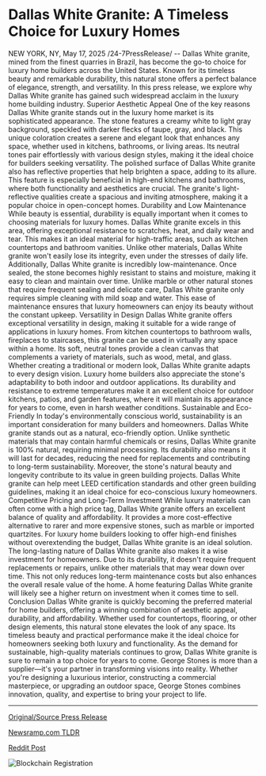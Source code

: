# Dallas White Granite: A Timeless Choice for Luxury Homes

NEW YORK, NY, May 17, 2025 /24-7PressRelease/ -- Dallas White granite, mined from the finest quarries in Brazil, has become the go-to choice for luxury home builders across the United States. Known for its timeless beauty and remarkable durability, this natural stone offers a perfect balance of elegance, strength, and versatility. In this press release, we explore why Dallas White granite has gained such widespread acclaim in the luxury home building industry.  Superior Aesthetic Appeal One of the key reasons Dallas White granite stands out in the luxury home market is its sophisticated appearance. The stone features a creamy white to light gray background, speckled with darker flecks of taupe, gray, and black. This unique coloration creates a serene and elegant look that enhances any space, whether used in kitchens, bathrooms, or living areas. Its neutral tones pair effortlessly with various design styles, making it the ideal choice for builders seeking versatility.  The polished surface of Dallas White granite also has reflective properties that help brighten a space, adding to its allure. This feature is especially beneficial in high-end kitchens and bathrooms, where both functionality and aesthetics are crucial. The granite's light-reflective qualities create a spacious and inviting atmosphere, making it a popular choice in open-concept homes.  Durability and Low Maintenance While beauty is essential, durability is equally important when it comes to choosing materials for luxury homes. Dallas White granite excels in this area, offering exceptional resistance to scratches, heat, and daily wear and tear. This makes it an ideal material for high-traffic areas, such as kitchen countertops and bathroom vanities. Unlike other materials, Dallas White granite won't easily lose its integrity, even under the stresses of daily life.  Additionally, Dallas White granite is incredibly low-maintenance. Once sealed, the stone becomes highly resistant to stains and moisture, making it easy to clean and maintain over time. Unlike marble or other natural stones that require frequent sealing and delicate care, Dallas White granite only requires simple cleaning with mild soap and water. This ease of maintenance ensures that luxury homeowners can enjoy its beauty without the constant upkeep.  Versatility in Design Dallas White granite offers exceptional versatility in design, making it suitable for a wide range of applications in luxury homes. From kitchen countertops to bathroom walls, fireplaces to staircases, this granite can be used in virtually any space within a home. Its soft, neutral tones provide a clean canvas that complements a variety of materials, such as wood, metal, and glass. Whether creating a traditional or modern look, Dallas White granite adapts to every design vision.  Luxury home builders also appreciate the stone's adaptability to both indoor and outdoor applications. Its durability and resistance to extreme temperatures make it an excellent choice for outdoor kitchens, patios, and garden features, where it will maintain its appearance for years to come, even in harsh weather conditions.  Sustainable and Eco-Friendly In today's environmentally conscious world, sustainability is an important consideration for many builders and homeowners. Dallas White granite stands out as a natural, eco-friendly option. Unlike synthetic materials that may contain harmful chemicals or resins, Dallas White granite is 100% natural, requiring minimal processing. Its durability also means it will last for decades, reducing the need for replacements and contributing to long-term sustainability.  Moreover, the stone's natural beauty and longevity contribute to its value in green building projects. Dallas White granite can help meet LEED certification standards and other green building guidelines, making it an ideal choice for eco-conscious luxury homeowners.  Competitive Pricing and Long-Term Investment While luxury materials can often come with a high price tag, Dallas White granite offers an excellent balance of quality and affordability. It provides a more cost-effective alternative to rarer and more expensive stones, such as marble or imported quartzites. For luxury home builders looking to offer high-end finishes without overextending the budget, Dallas White granite is an ideal solution.  The long-lasting nature of Dallas White granite also makes it a wise investment for homeowners. Due to its durability, it doesn't require frequent replacements or repairs, unlike other materials that may wear down over time. This not only reduces long-term maintenance costs but also enhances the overall resale value of the home. A home featuring Dallas White granite will likely see a higher return on investment when it comes time to sell.  Conclusion Dallas White granite is quickly becoming the preferred material for home builders, offering a winning combination of aesthetic appeal, durability, and affordability. Whether used for countertops, flooring, or other design elements, this natural stone elevates the look of any space. Its timeless beauty and practical performance make it the ideal choice for homeowners seeking both luxury and functionality. As the demand for sustainable, high-quality materials continues to grow, Dallas White granite is sure to remain a top choice for years to come.  George Stones is more than a supplier—it's your partner in transforming visions into reality. Whether you're designing a luxurious interior, constructing a commercial masterpiece, or upgrading an outdoor space, George Stones combines innovation, quality, and expertise to bring your project to life. 

---

[Original/Source Press Release](https://www.24-7pressrelease.com/press-release/522882/dallas-white-granite-a-timeless-choice-for-luxury-homes)
                    

[Newsramp.com TLDR](https://newsramp.com/curated-news/dallas-white-granite-the-ultimate-choice-for-luxury-home-builders/70b7dd1bd34d151254d8576b71cce2cd) 

 



[Reddit Post](https://www.reddit.com/r/newsramp/comments/1kon5ei/dallas_white_granite_the_ultimate_choice_for/) 



![Blockchain Registration](https://cdn.newsramp.app/24-7PressRelease/qrcode/255/17/lean3lKl.webp)